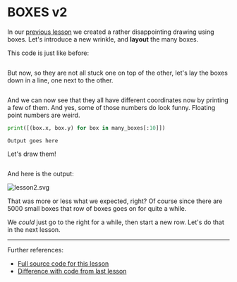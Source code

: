 # BOXES v2

In our [previous lesson](lesson1.run.html) we created a rather disappointing 
drawing using boxes. Let's introduce a new wrinkle, and **layout** the many
boxes.

This code is just like before:

```python-include:code/lesson2.py:1:14
```

But now, so they are not all stuck one on top of the other, let's lay the boxes down in a line, one next to the other.

```python-include:code/lesson2.py:16:25
```

And we can now see that they all have different coordinates now by printing 
a few of them. And yes, some of those numbers do look funny. Floating point
numbers are weird.

```python
print([(box.x, box.y) for box in many_boxes[:10]])
```

```
Output goes here
```

Let's draw them!

```python-include:code/lesson2.py:27:42
```
And here is the output:

![lesson2.svg](lesson2.svg)

That was more or less what we expected, right? Of course since there are 5000 small
boxes that row of boxes goes on for quite a while.

We *could* just go to the right for a while, then start a new row. Let's do that in
the next lesson.

----------

Further references:

* [Full source code for this lesson](code/lesson2.py)
* [Difference with code from last lesson](diffs/lesson1_lesson2.html)